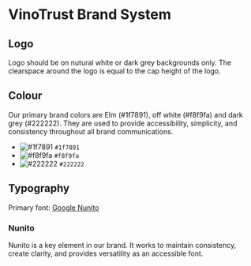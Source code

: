# VinoTrust Brand System

## Logo

Logo should be on nutural white or dark grey backgrounds only. The clearspace around the logo is equal to the cap height of the logo.

## Colour

Our primary brand colors are Elm (#1f7891), off white (#f8f9fa) and dark grey (#222222). They are used to provide accessibility, simplicity, and consistency throughout all brand communications.

* ![#1f7891](https://placehold.it/15/1f7891/000000?text=+) `#1f7891`
* ![#f8f9fa](https://placehold.it/15/f8f9fa/000000?text=+) `#f8f9fa`
* ![#222222](https://placehold.it/15/222222/000000?text=+) `#222222`

## Typography

Primary font: [Google Nunito](https://fonts.google.com/specimen/Nunito)

### Nunito

Nunito is a key element in our brand. It works to maintain consistency, create clarity, and provides versatility as an accessible font.
